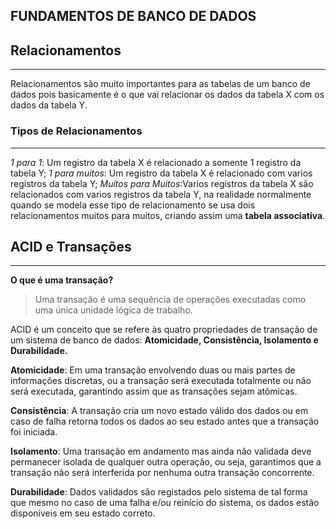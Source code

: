 FUNDAMENTOS DE BANCO DE DADOS
-
## Relacionamentos
----
Relacionamentos são muito importantes para as tabelas de um banco de dados pois basicamente é o que vai relacionar os dados da tabela X com os dados da tabela Y.

### Tipos de Relacionamentos
---

_1 para 1_: Um registro da tabela X é relacionado a somente 1 registro da tabela Y;
_1 para muitos_: Um registro da tabela X é relacionado com varios registros da tabela Y;
_Muitos para Muitos_:Varios registros da tabela X são relacionados com varios registros da tabela Y, na realidade normalmente quando se modela esse tipo de relacionamento se usa dois relacionamentos muitos para muitos, criando assim uma **tabela associativa**.

## ACID e Transações
---
**O que é uma transação?**
>Uma transação é uma sequência de operações executadas como uma única unidade lógica de trabalho.

ACID é um conceito que se refere às quatro propriedades de transação de um sistema de banco de dados: **Atomicidade, Consistência, Isolamento e Durabilidade.**<br>

**Atomicidade**: Em uma transação envolvendo duas ou mais partes de informações discretas, ou a transação será executada totalmente ou não será executada, garantindo assim que as transações sejam atômicas.<br>

**Consistência**: A transação cria um novo estado válido dos dados ou em caso de falha retorna todos os dados ao seu estado antes que a transação foi iniciada.<br>

**Isolamento**: Uma transação em andamento mas ainda não validada deve permanecer isolada de qualquer outra operação, ou seja, garantimos que a transação não será interferida por nenhuma outra transação concorrente.<br>

**Durabilidade**: Dados validados são registados pelo sistema de tal forma que mesmo no caso de uma falha e/ou reinício do sistema, os dados estão disponíveis em seu estado correto.<br>